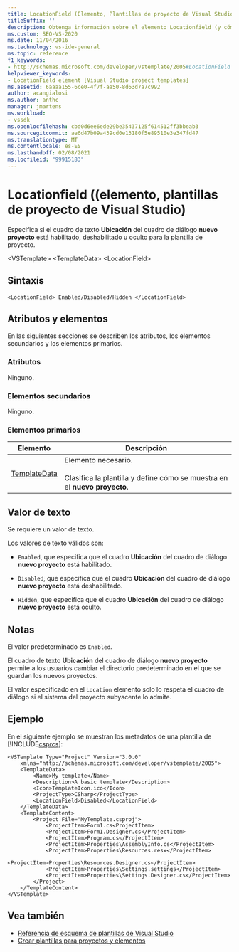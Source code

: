 ```yaml
---
title: LocationField (Elemento, Plantillas de proyecto de Visual Studio)
titleSuffix: ''
description: Obtenga información sobre el elemento Locationfield (y cómo especifica si el cuadro de texto Ubicación del cuadro de diálogo nuevo proyecto está habilitado, deshabilitado u oculto para la plantilla de proyecto.
ms.custom: SEO-VS-2020
ms.date: 11/04/2016
ms.technology: vs-ide-general
ms.topic: reference
f1_keywords:
- http://schemas.microsoft.com/developer/vstemplate/2005#LocationField
helpviewer_keywords:
- LocationField element [Visual Studio project templates]
ms.assetid: 6aaaa155-6ce0-4f7f-aa50-8d63d7a7c992
author: acangialosi
ms.author: anthc
manager: jmartens
ms.workload:
- vssdk
ms.openlocfilehash: cbd0d6ee6ede29be35437125f614512ff3bbeab3
ms.sourcegitcommit: ae6d47b09a439cd0e13180f5e89510e3e347fd47
ms.translationtype: MT
ms.contentlocale: es-ES
ms.lasthandoff: 02/08/2021
ms.locfileid: "99915183"
---
```

# <a name="locationfield-element-visual-studio-project-templates"></a>Locationfield ((elemento, plantillas de proyecto de Visual Studio)
Especifica si el cuadro de texto **Ubicación** del cuadro de diálogo **nuevo proyecto** está habilitado, deshabilitado u oculto para la plantilla de proyecto.

 \<VSTemplate> \<TemplateData>
 \<LocationField>

## <a name="syntax"></a>Sintaxis

```
<LocationField> Enabled/Disabled/Hidden </LocationField>
```

## <a name="attributes-and-elements"></a>Atributos y elementos
 En las siguientes secciones se describen los atributos, los elementos secundarios y los elementos primarios.

### <a name="attributes"></a>Atributos
 Ninguno.

### <a name="child-elements"></a>Elementos secundarios
 Ninguno.

### <a name="parent-elements"></a>Elementos primarios

|Elemento|Descripción|
|-------------|-----------------|
|[TemplateData](../extensibility/templatedata-element-visual-studio-templates.md)|Elemento necesario.<br /><br /> Clasifica la plantilla y define cómo se muestra en el **nuevo proyecto**.|

## <a name="text-value"></a>Valor de texto
 Se requiere un valor de texto.

 Los valores de texto válidos son:

- `Enabled`, que especifica que el cuadro **Ubicación** del cuadro de diálogo **nuevo proyecto** está habilitado.

- `Disabled`, que especifica que el cuadro **Ubicación** del cuadro de diálogo **nuevo proyecto** está deshabilitado.

- `Hidden`, que especifica que el cuadro **Ubicación** del cuadro de diálogo **nuevo proyecto** está oculto.

## <a name="remarks"></a>Notas
 El valor predeterminado es `Enabled`.

 El cuadro de texto **Ubicación** del cuadro de diálogo **nuevo proyecto** permite a los usuarios cambiar el directorio predeterminado en el que se guardan los nuevos proyectos.

 El valor especificado en el `Location` elemento solo lo respeta el cuadro de diálogo si el sistema del proyecto subyacente lo admite.

## <a name="example"></a>Ejemplo
 En el siguiente ejemplo se muestran los metadatos de una plantilla de [!INCLUDE[csprcs](../data-tools/includes/csprcs_md.md)]:

```
<VSTemplate Type="Project" Version="3.0.0"
    xmlns="http://schemas.microsoft.com/developer/vstemplate/2005">
    <TemplateData>
        <Name>My template</Name>
        <Description>A basic template</Description>
        <Icon>TemplateIcon.ico</Icon>
        <ProjectType>CSharp</ProjectType>
        <LocationField>Disabled</LocationField>
    </TemplateData>
    <TemplateContent>
        <Project File="MyTemplate.csproj">
            <ProjectItem>Form1.cs<ProjectItem>
            <ProjectItem>Form1.Designer.cs</ProjectItem>
            <ProjectItem>Program.cs</ProjectItem>
            <ProjectItem>Properties\AssemblyInfo.cs</ProjectItem>
            <ProjectItem>Properties\Resources.resx</ProjectItem>
            <ProjectItem>Properties\Resources.Designer.cs</ProjectItem>
            <ProjectItem>Properties\Settings.settings</ProjectItem>
            <ProjectItem>Properties\Settings.Designer.cs</ProjectItem>
        </Project>
    </TemplateContent>
</VSTemplate>
```

## <a name="see-also"></a>Vea también
- [Referencia de esquema de plantillas de Visual Studio](../extensibility/visual-studio-template-schema-reference.md)
- [Crear plantillas para proyectos y elementos](../ide/creating-project-and-item-templates.md)
